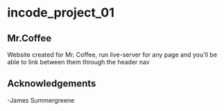 # incode_project_01
## Mr.Coffee

Website created for Mr. Coffee, run live-server for any page and you'll be able to link between them through the header nav

## Acknowledgements

-James Summergreene
